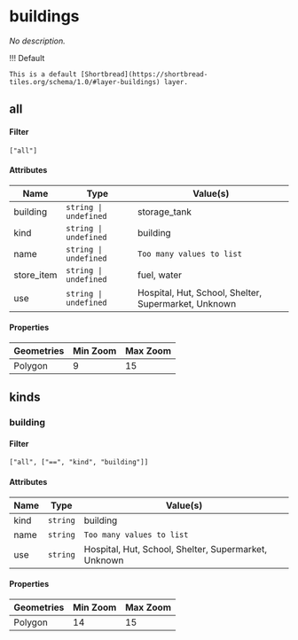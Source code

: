 # buildings


_No description._


!!! Default

    This is a default [Shortbread](https://shortbread-tiles.org/schema/1.0/#layer-buildings) layer.


## all


#### Filter

`["all"]`

#### Attributes


<table>
  <thead>
    <tr>
      <th style="white-space: nowrap">Name</th>
      <th style="white-space: nowrap">Type</th>
      <th>Value(s)</th>
    </tr>
  </thead>
  <tbody>
    <tr>
      <td style="white-space: nowrap">building</td>
      <td style="white-space: nowrap"><code>string | undefined</code></td>
      <td>storage_tank</td>
    </tr>
    <tr>
      <td style="white-space: nowrap">kind</td>
      <td style="white-space: nowrap"><code>string | undefined</code></td>
      <td>building</td>
    </tr>
    <tr>
      <td style="white-space: nowrap">name</td>
      <td style="white-space: nowrap"><code>string | undefined</code></td>
      <td><code>Too many values to list</code></td>
    </tr>
    <tr>
      <td style="white-space: nowrap">store_item</td>
      <td style="white-space: nowrap"><code>string | undefined</code></td>
      <td>fuel, water</td>
    </tr>
    <tr>
      <td style="white-space: nowrap">use</td>
      <td style="white-space: nowrap"><code>string | undefined</code></td>
      <td>Hospital, Hut, School, Shelter, Supermarket, Unknown</td>
    </tr>
  </tbody>
</table>


#### Properties

<table>
  <thead>
    <tr>
      <th>Geometries</th>
      <th>Min Zoom</th>
      <th>Max Zoom</th>
    </tr>
  </thead>
    <tbody>
    <tr>
      <td>Polygon</td>
      <td>9</td>
      <td>15</td>
    </tr>
    </tbody>
</table>


## kinds


### building

#### Filter

`["all", ["==", "kind", "building"]]`

#### Attributes


<table>
  <thead>
    <tr>
      <th style="white-space: nowrap">Name</th>
      <th style="white-space: nowrap">Type</th>
      <th>Value(s)</th>
    </tr>
  </thead>
  <tbody>
    <tr>
      <td style="white-space: nowrap">kind</td>
      <td style="white-space: nowrap"><code>string</code></td>
      <td>building</td>
    </tr>
    <tr>
      <td style="white-space: nowrap">name</td>
      <td style="white-space: nowrap"><code>string</code></td>
      <td><code>Too many values to list</code></td>
    </tr>
    <tr>
      <td style="white-space: nowrap">use</td>
      <td style="white-space: nowrap"><code>string</code></td>
      <td>Hospital, Hut, School, Shelter, Supermarket, Unknown</td>
    </tr>
  </tbody>
</table>


#### Properties

<table>
  <thead>
    <tr>
      <th>Geometries</th>
      <th>Min Zoom</th>
      <th>Max Zoom</th>
    </tr>
  </thead>
    <tbody>
    <tr>
      <td>Polygon</td>
      <td>14</td>
      <td>15</td>
    </tr>
    </tbody>
</table>


